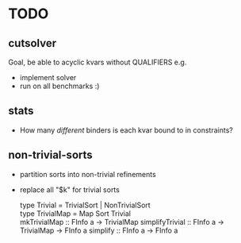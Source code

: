 # TODO

## cutsolver

Goal, be able to acyclic kvars without QUALIFIERS e.g.

+ implement solver
+ run on all benchmarks :)

## stats

+ How many *different* binders is each kvar bound to in constraints?

## non-trivial-sorts

+ partition sorts into non-trivial refinements

+ replace all "$k" for trivial sorts

     type Trivial = TrivialSort | NonTrivialSort  
     type TrivialMap = Map Sort Trivial  
     mkTrivialMap :: FInfo a -> TrivialMap
     simplifyTrivial :: FInfo a -> TrivialMap -> FInfo a
     simplify :: FInfo a -> FInfo a

